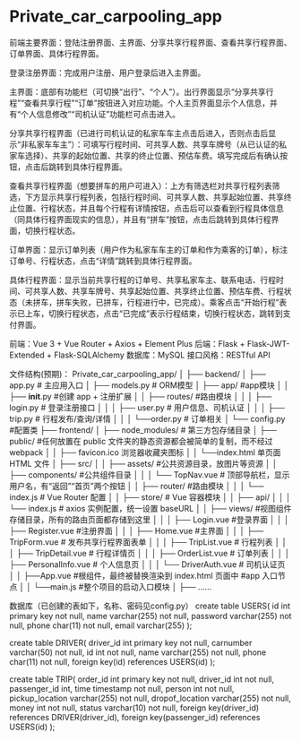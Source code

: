 # Private_car_carpooling_app

前端主要界面：登陆注册界面、主界面、分享共享行程界面、查看共享行程界面、订单界面、具体行程界面。

登录注册界面：完成用户注册、用户登录后进入主界面。

主界面：底部有功能栏（可切换“出行”、“个人”）。出行界面显示“分享共享行程”“查看共享行程”“订单”按钮进入对应功能。个人主页界面显示个人信息，并有“个人信息修改”“司机认证”功能栏可点击进入。

分享共享行程界面（已进行司机认证的私家车车主点击后进入，否则点击后显示“非私家车车主”）：可填写行程时间、可共享人数、共享车牌号（从已认证的私家车选择）、共享的起始位置、共享的终止位置、预估车费。填写完成后有确认按钮，点击后跳转到具体行程界面。

查看共享行程界面（想要拼车的用户可进入）：上方有筛选栏对共享行程列表筛选，下方显示共享行程列表，包括行程时间、可共享人数、共享起始位置、共享终止位置、行程状态，并且每个行程有详情按钮，点击后可以查看到行程具体信息（同具体行程界面现实的信息），并且有“拼车”按钮，点击后跳转到具体行程界面，切换行程状态。

订单界面：显示订单列表（用户作为私家车车主的订单和作为乘客的订单），标注订单号、行程状态，点击“详情”跳转到具体行程界面。

具体行程界面：显示当前共享行程的订单号、共享私家车主、联系电话、行程时间、可共享人数、共享车牌号、共享起始位置、共享终止位置、预估车费、行程状态（未拼车，拼车失败，已拼车，行程进行中，已完成）。乘客点击“开始行程”表示已上车，切换行程状态，点击“已完成”表示行程结束，切换行程状态，跳转到支付界面。

前端：Vue 3 + Vue Router + Axios + Element Plus
后端：Flask + Flask-JWT-Extended + Flask-SQLAlchemy
数据库：MySQL
接口风格：RESTful API

文件结构(预期)：
Private_car_carpooling_app/
│
├── backend/
│   ├── app.py                  # 主应用入口
│   ├── models.py               # ORM模型
│   ├── app/                        #app模块
│   │   ├──  __init__.py          #创建 app + 注册扩展
│   │   ├── routes/                #路由模块
│   │   │   ├── login.py             # 登录注册接口
│   │   │   ├── user.py             # 用户信息、司机认证
│   │   │   ├── trip.py              # 行程发布/查询/详情
│   │   │   └──order.py             # 订单相关
│   └── config.py                   #配置类
├── frontend/
│   ├── node_modules/             # 第三方包存储目录
│   ├── public/           #任何放置在 public 文件夹的静态资源都会被简单的复制，而不经过 webpack
│   │   ├── favicon.ico           浏览器收藏夹图标
│   │   └──index.html            单页面 HTML 文件
│   ├── src/
│   │   ├── assets/                #公共资源目录，放图片等资源
│   │   ├── components/            #公共组件目录
│   │   │   └── TopNav.vue                  # 顶部导航栏，显示用户名，有“返回”“首页”两个按钮
│   │   ├── router/              #路由模块
│   │   │   └── index.js                  # Vue Router 配置
│   │   ├── store/                # Vue 容器模块
│   │   ├── api/
│   │   │   └── index.js                  # axios 实例配置，统一设置 baseURL
│   │   ├── views/                #视图组件存储目录，所有的路由页面都存储到这里
│   │   │   ├── Login.vue                  #登录界面
│   │   │   ├── Register.vue             #注册界面
│   │   │   ├── Home.vue                 #主界面
│   │   │   ├── TripForm.vue              # 发布共享行程界面表单
│   │   │   ├── TripList.vue              # 行程列表
│   │   │   ├── TripDetail.vue            # 行程详情页
│   │   │   ├── OrderList.vue             # 订单列表
│   │   │   ├── PersonalInfo.vue          # 个人信息页
│   │   │   └── DriverAuth.vue            # 司机认证页
│   │   ├──App.vue               #根组件，最终被替换渲染到 index.html 页面中 #app 入口节点
│   │   └──main.js               #整个项目的启动入口模块
│   ├── ……



数据库（已创建的表如下，名称、密码见config.py）
create table USERS(
id int primary key not null,
name varchar(255) not null,
password varchar(255) not null,
phone char(11) not null,
email varchar(255)
);

create table DRIVER(
driver_id int primary key not null,
carnumber varchar(50) not null,
id int not null,
name varchar(255) not null,
phone char(11) not null,
foreign key(id) references USERS(id)
);

create table TRIP(
order_id int primary key not null,
driver_id int not null,
passenger_id int,
time timestamp not null,
person int not null,
pickup_location varchar(255) not null,
dropof_location varchar(255) not null,
money int not null,
status varchar(10) not null,
foreign key(driver_id) references DRIVER(driver_id),
foreign key(passenger_id) references USERS(id)
);
